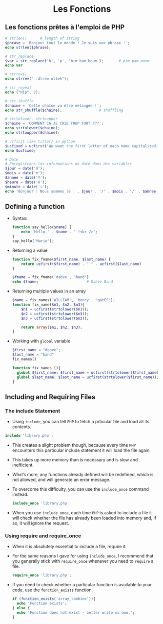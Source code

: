 # <center>Les Fonctions</center>


## Les fonctions prêtes à l'emploi de PHP

```php
# strlen()      # length of string
$phrase = 'Bonjour tout le monde ! Je suis une phrase !';
echo strlen($phrase);

# str_replace
$var = str_replace('b', 'p', 'bim bam boum');       # pim pam poum
echo var

# strrev()
echo strrev(" .dlrow olleh");

# str_repeat
echo ("Hip", 2);

# str_shuffle
$chaine = 'Cette chaîne va être mélangée !';
echo str_shuffle($chaine);                 # shuffling

# strtolower, strtoupper
$chaine = 'COMMENT CA JE CRIE TROP FORT ???';
echo strtolower($chaine);
echo strtoupper($chaine);

# ucfirst like title() in python
$ucfixed = ucfirst('We want the first letter of each name capitalized.');
echo $ucfixed;

# Date
# Enregistrons les informations de date dans des variables
$jour = date('d');
$mois = date('m');
$annee = date('Y');
$heure = date('H');
$minute = date('i');
echo 'Bonjour ! Nous sommes le ' . $jour . '/' . $mois . '/' . $annee . 'et il est ' . $heure. ' h ' . $minute;
```

## Defining a function

- Syntax:

  ```php
  function say_hello($name) {
      echo 'Hello ' . $name . ' !<br />';
  }
  say_hello('Marie');
  ```


- Returning a value

  ```php
  function fix_fname($first_name, $last_name) {
      return ucfirst($first_name) . " " . ucfirst($last_name)
  }

  $fname = fix_fname('dabve', 'band')
  echo $fname;                      # Dabve Band
  ```

- Returning multiple values in an array

  ```php
  $name = fix_names('WILLIAM', 'henry', 'gatES');
  function fix_name($n1, $n2, $n3){
      $n1 = ucfirst(strtolower($n1));
      $n2 = ucfirst(strtolower($n3));
      $n3 = ucfirst(strtolower($n3));

      return array($n1, $n2, $n3);
  }
  ```
- Working with `global` variable

  ```php
  $first_name = "dabve";
  $last_name = "band"
  fix_names()

  function fix_names (){
    global $first_name; $first_name = ucfirst(strtolower($first_name));
    global $last_name; $last_name = ucfirst(strtolower($first_name));
  }
  ```
## Including and Requiring Files

### The include Statement

*  Using `include`, you can tell `PHP` to fetch a prticular file and load all its contents.
  
  ```php
  include 'library.php';
  ```
  
* This creates a slight problem though, because every time `PHP` encounters this particular include statement it will load the file again. 
* This takes up more memory than is necessary and is slow and inefficient. 
* What’s more, any functions already defined will be redefined, which is not allowed, and will generate an error message. 
* To overcome this difficulty, you can use the `include_once` command instead.
  
  ```php
  include_once 'library.php'
  ```

* When you use `include_once`, each time `PHP` is asked to include a file it will check whether the file has already been loaded into memory and, if so, it will ignore the request.

### Using require and require_once

* When it is absolutely essential to include a file, require it. 
* For the same reasons I gave for using `include_once`, I recommend that you generally stick with `require_once` whenever you need to `require` a file.

  ```php
  require_once 'library.php';
  ```

* If you need to check whether a particular function is available to your code, use the `function_exists` function.

  ```php
  if (function_exists('array_combine')){
    echo 'Function exists';
  } else {
    echo 'Function does not exist - better write ou own.';
  }
  ```
